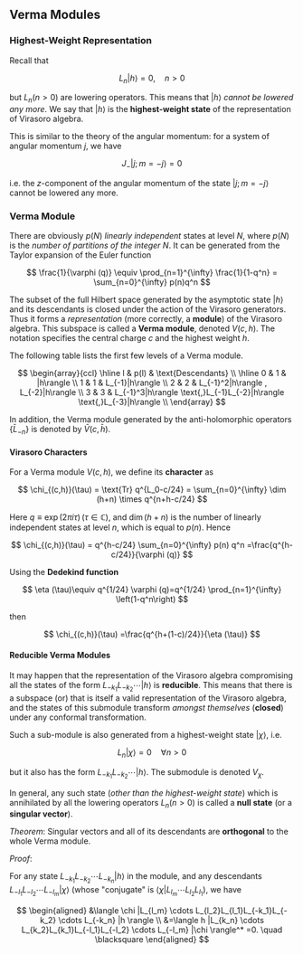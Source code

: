 ## Verma Modules

### Highest-Weight Representation

Recall that

$$
L_n|h\rangle = 0, \quad n>0
$$

but $L_n (n>0)$ are lowering operators. This means that $|h\rangle$ *cannot be lowered any more*. We say that $|h\rangle$ is the **highest-weight state** of the representation of Virasoro algebra.

This is similar to the theory of the angular momentum: for a system of angular momentum $j$, we have

$$
J_- |j;m=-j\rangle =0
$$

i.e. the $z$-component of the angular momentum of the state
$|j;m=-j\rangle$ cannot be lowered any more.

### Verma Module

There are obviously $p(N)$ *linearly independent* states at level $N$, where $p(N)$ is the *number of partitions of the integer* $N$. It can be generated from the Taylor expansion of the Euler function

$$
\frac{1}{\varphi (q)} 
\equiv \prod_{n=1}^{\infty} \frac{1}{1-q^n}
= \sum_{n=0}^{\infty} p(n)q^n
$$

The subset of the full Hilbert space generated by the asymptotic state $|h\rangle$ and its descendants is closed under the action of the Virasoro generators. Thus it forms a *representation* (more correctly, a **module**) of the Virasoro algebra. This subspace is called a **Verma module**, denoted $V(c,h)$. The notation specifies the central charge $c$ and the highest weight $h$.

The following table lists the first few levels of a Verma module.

$$
\begin{array}{ccl}
\hline
l & p(l) & \text{Descendants} \\
\hline
0 & 1 & |h\rangle  \\
1 & 1 & L_{-1}|h\rangle  \\
2 & 2 & L_{-1}^2|h\rangle , L_{-2}|h\rangle  \\
3 & 3 & L_{-1}^3|h\rangle \text{,}L_{-1}L_{-2}|h\rangle \text{,}L_{-3}|h\rangle  \\
\end{array}
$$

In addition, the Verma module generated by the anti-holomorphic
operators $\{\bar{L}_{-n} \}$ is denoted by
$\bar{V}(c,\bar{h})$.

#### Virasoro Characters

For a Verma module $V(c,h)$, we define its **character** as

$$
\chi_{(c,h)}(\tau)
= \text{Tr} q^{L_0-c/24}
= \sum_{n=0}^{\infty} \dim (h+n) \times q^{n+h-c/24}
$$

Here $q\equiv \exp (2 \pi i \tau) \, (\tau \in \mathbb{C})$, and $\dim (h+n)$ is the number of linearly independent states at level $n$, which is equal to $p(n)$. Hence

$$
\chi_{(c,h)}(\tau)
= q^{h-c/24} \sum_{n=0}^{\infty} p(n) q^n
=\frac{q^{h-c/24}}{\varphi (q)}
$$

Using the **Dedekind function**

$$
\eta (\tau)\equiv q^{1/24} \varphi (q)=q^{1/24} \prod_{n=1}^{\infty}  \left(1-q^n\right)
$$

then

$$
\chi_{(c,h)}(\tau)
=\frac{q^{h+(1-c)/24}}{\eta (\tau)}
$$

#### Reducible Verma Modules

It may happen that the representation of the Virasoro algebra
compromising all the states of the form $L_{-k_1}L_{-k_2} \cdots|h\rangle$ is **reducible**. This means that there is a
subspace (or) that is itself a valid representation of the Virasoro algebra, and the states of this submodule transform *amongst themselves* (**closed**) under any conformal transformation.

Such a sub-module is also generated from a highest-weight state $|\chi \rangle$, i.e.

$$
L_n|\chi \rangle =0
\quad \forall n>0
$$

but it also has the form $L_{-k_1}L_{-k_2} \cdots|h\rangle$. The
submodule is denoted $V_{\chi}$.

In general, any such state (*other than the highest-weight state*) which is annihilated by all the lowering operators $L_n (n>0)$ is called a **null state** (or a **singular vector**).

*Theorem*: Singular vectors and all of its descendants are **orthogonal** to the whole Verma module.

*Proof*: 

For any state $L_{-k_1}L_{-k_2} \cdots L_{-k_n}|h\rangle$ in
the module, and any descendants $L_{-l_1}L_{-l_2} \cdots L_{-l_m}|\chi \rangle$ (whose "conjugate" is $\langle \chi |L_{l_m} \cdots L_{l_2}L_{l_1}$), we have

$$
\begin{aligned}
    &\langle \chi |L_{l_m} \cdots L_{l_2}L_{l_1}L_{-k_1}L_{-k_2} \cdots L_{-k_n} |h \rangle 
    \\
    &=\langle h |L_{k_n} \cdots L_{k_2}L_{k_1}L_{-l_1}L_{-l_2} \cdots L_{-l_m} |\chi \rangle^*
    =0. \quad \blacksquare
\end{aligned}
$$